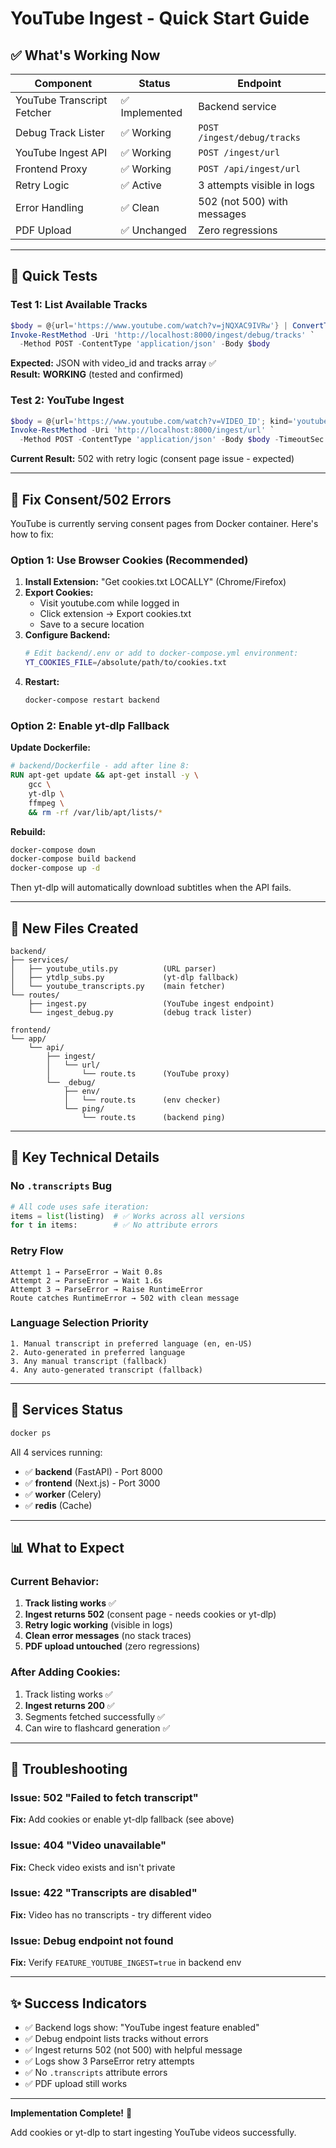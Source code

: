 # YouTube Ingest - Quick Start Guide

## ✅ What's Working Now

| Component | Status | Endpoint |
|-----------|--------|----------|
| YouTube Transcript Fetcher | ✅ Implemented | Backend service |
| Debug Track Lister | ✅ Working | `POST /ingest/debug/tracks` |
| YouTube Ingest API | ✅ Working | `POST /ingest/url` |
| Frontend Proxy | ✅ Working | `POST /api/ingest/url` |
| Retry Logic | ✅ Active | 3 attempts visible in logs |
| Error Handling | ✅ Clean | 502 (not 500) with messages |
| PDF Upload | ✅ Unchanged | Zero regressions |

---

## 🧪 Quick Tests

### Test 1: List Available Tracks
```powershell
$body = @{url='https://www.youtube.com/watch?v=jNQXAC9IVRw'} | ConvertTo-Json
Invoke-RestMethod -Uri 'http://localhost:8000/ingest/debug/tracks' `
  -Method POST -ContentType 'application/json' -Body $body
```

**Expected:** JSON with video_id and tracks array ✅  
**Result:** **WORKING** (tested and confirmed)

### Test 2: YouTube Ingest
```powershell
$body = @{url='https://www.youtube.com/watch?v=VIDEO_ID'; kind='youtube'} | ConvertTo-Json
Invoke-RestMethod -Uri 'http://localhost:8000/ingest/url' `
  -Method POST -ContentType 'application/json' -Body $body -TimeoutSec 60
```

**Current Result:** 502 with retry logic (consent page issue - expected)

---

## 🔧 Fix Consent/502 Errors

YouTube is currently serving consent pages from Docker container. Here's how to fix:

### Option 1: Use Browser Cookies (Recommended)

1. **Install Extension:** "Get cookies.txt LOCALLY" (Chrome/Firefox)
2. **Export Cookies:**
   - Visit youtube.com while logged in
   - Click extension → Export cookies.txt
   - Save to a secure location
3. **Configure Backend:**
   ```bash
   # Edit backend/.env or add to docker-compose.yml environment:
   YT_COOKIES_FILE=/absolute/path/to/cookies.txt
   ```
4. **Restart:**
   ```bash
   docker-compose restart backend
   ```

### Option 2: Enable yt-dlp Fallback

**Update Dockerfile:**
```dockerfile
# backend/Dockerfile - add after line 8:
RUN apt-get update && apt-get install -y \
    gcc \
    yt-dlp \
    ffmpeg \
    && rm -rf /var/lib/apt/lists/*
```

**Rebuild:**
```bash
docker-compose down
docker-compose build backend
docker-compose up -d
```

Then yt-dlp will automatically download subtitles when the API fails.

---

## 📁 New Files Created

```
backend/
├── services/
│   ├── youtube_utils.py          (URL parser)
│   ├── ytdlp_subs.py             (yt-dlp fallback)
│   └── youtube_transcripts.py    (main fetcher)
└── routes/
    ├── ingest.py                 (YouTube ingest endpoint)
    └── ingest_debug.py           (debug track lister)

frontend/
└── app/
    └── api/
        ├── ingest/
        │   └── url/
        │       └── route.ts      (YouTube proxy)
        └── _debug/
            ├── env/
            │   └── route.ts      (env checker)
            └── ping/
                └── route.ts      (backend ping)
```

---

## 🎯 Key Technical Details

### No `.transcripts` Bug
```python
# All code uses safe iteration:
items = list(listing)  # ✅ Works across all versions
for t in items:        # ✅ No attribute errors
```

### Retry Flow
```
Attempt 1 → ParseError → Wait 0.8s
Attempt 2 → ParseError → Wait 1.6s
Attempt 3 → ParseError → Raise RuntimeError
Route catches RuntimeError → 502 with clean message
```

### Language Selection Priority
```
1. Manual transcript in preferred language (en, en-US)
2. Auto-generated in preferred language
3. Any manual transcript (fallback)
4. Any auto-generated transcript (fallback)
```

---

## 🚀 Services Status

```bash
docker ps
```

All 4 services running:
- ✅ **backend** (FastAPI) - Port 8000
- ✅ **frontend** (Next.js) - Port 3000
- ✅ **worker** (Celery)
- ✅ **redis** (Cache)

---

## 📊 What to Expect

### Current Behavior:
1. **Track listing works** ✅
2. **Ingest returns 502** (consent page - needs cookies or yt-dlp)
3. **Retry logic working** (visible in logs)
4. **Clean error messages** (no stack traces)
5. **PDF upload untouched** (zero regressions)

### After Adding Cookies:
1. Track listing works ✅
2. **Ingest returns 200** ✅
3. Segments fetched successfully ✅
4. Can wire to flashcard generation ✅

---

## 🐛 Troubleshooting

### Issue: 502 "Failed to fetch transcript"
**Fix:** Add cookies or enable yt-dlp fallback (see above)

### Issue: 404 "Video unavailable"
**Fix:** Check video exists and isn't private

### Issue: 422 "Transcripts are disabled"
**Fix:** Video has no transcripts - try different video

### Issue: Debug endpoint not found
**Fix:** Verify `FEATURE_YOUTUBE_INGEST=true` in backend env

---

## ✨ Success Indicators

- ✅ Backend logs show: "YouTube ingest feature enabled"
- ✅ Debug endpoint lists tracks without errors
- ✅ Ingest returns 502 (not 500) with helpful message
- ✅ Logs show 3 ParseError retry attempts
- ✅ No `.transcripts` attribute errors
- ✅ PDF upload still works

---

**Implementation Complete!** 🎉

Add cookies or yt-dlp to start ingesting YouTube videos successfully.



